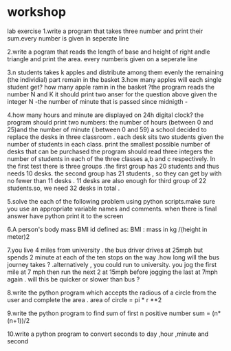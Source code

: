 # workshop
lab exercise
1.write a program that takes three number and print their sum.every number is given in seperate line

2.write a pogram that reads the length of base and height of right andle triangle and print the area.
every numberis given on a seperate line

3.n students takes k apples and distribute among them evenly the remaining (the individial) part remain in the basket
3.how many apples will each single student get? how many apple ramin in the basket ?the program reads the number N and K
it should print two anser for the question above
given the integer N -the number of minute that is passed since midnigth -

4.how many hours and minute are displayed  on 24h digital clock?
the program should print two numbers: the number of hours (between 0  and 25)and the number of minute ( between 0 and 59)
a school decided to replace the desks in three classroom . each desk sits two students given the number of
students in each class.
print the smallest possible number of desks that can be purchased the program should read three integers the
number of students in each of the three classes a,b and c respectively.
In the first test there is three groups .the first group has 20 students and thus needs 10 desks. the second
group has 21 students , so they can get by with no fewer than 11 desks . 11 desks are also enough for third group
of 22 students.so, we need 32 desks in total .  

5.solve the each of the following problem using python scripts.make sure you use an appropriate variable names and comments.
when there is final answer have python print it to the screen

6.A person's body mass BMI id defined as:
 BMI : mass in kg /(height in meter)2
 
7.you live 4 miles from university .  the bus driver drives at 25mph but spends 2 minute at each of the ten stops on the
way .how long will the bus journey takes ? .alternatively , you could run to university. you jog the first mile  at 7 mph
then run the next 2 at 15mph before jogging the last at 7mph again . will this be quicker or slower than bus ?

8.write the python program which  accepts  the radious of a circle from the user and complete  the area .
area of circle = pi * r **2

9.write the python program to find sum of first  n positive number
sum = (n*(n+1))/2

10.write a python program to  convert seconds to day ,hour ,minute and second
